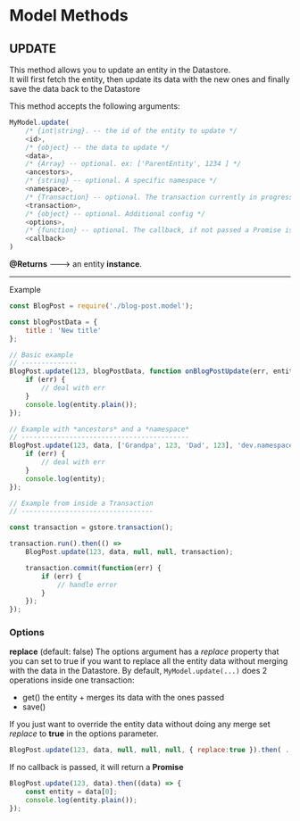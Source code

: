 # Model Methods

## UPDATE

This method allows you to update an entity in the Datastore.  
It will first fetch the entity, then update its data with the new ones and finally save the data back to the Datastore

This method accepts the following arguments:

```js
MyModel.update(
    /* {int|string}. -- the id of the entity to update */
    <id>,
    /* {object} -- the data to update */
    <data>,
    /* {Array} -- optional. ex: ['ParentEntity', 1234 ] */
    <ancestors>,
    /* {string} -- optional. A specific namespace */
    <namespace>,
    /* {Transaction} -- optional. The transaction currently in progress */
    <transaction>,
    /* {object} -- optional. Additional config */
    <options>,
    /* {function} -- optional. The callback, if not passed a Promise is returned */
    <callback>
)
```

**@Returns** ---&gt; an entity **instance**.

---

Example

```js
const BlogPost = require('./blog-post.model');

const blogPostData = {
    title : 'New title'
};

// Basic example
// --------------
BlogPost.update(123, blogPostData, function onBlogPostUpdate(err, entity) {
    if (err) {
        // deal with err
    }
    console.log(entity.plain());
});

// Example with *ancestors* and a *namespace*
// ------------------------------------------
BlogPost.update(123, data, ['Grandpa', 123, 'Dad', 123], 'dev.namespace.com', function(err, entity) {
    if (err) {
        // deal with err
    }
    console.log(entity);
});

// Example from inside a Transaction
// ---------------------------------

const transaction = gstore.transaction();

transaction.run().then(() => 
    BlogPost.update(123, data, null, null, transaction);

    transaction.commit(function(err) {
        if (err) {
            // handle error
        }
    });
});
```


### Options

**replace** (default: false)
The options argument has a *replace* property that you can set to true if you want to replace all the entity data without merging with the data in the Datastore. By default, `MyModel.update(...)` does 2 operations inside one transaction:

* get() the entity + merges its data with the ones passed
* save()

If you just want to override the entity data without doing any merge set *replace* to **true** in the options parameter.

```js
BlogPost.update(123, data, null, null, null, { replace:true }).then( ... );
```

If no callback is passed, it will return a **Promise**

```js
BlogPost.update(123, data).then((data) => {
    const entity = data[0];
    console.log(entity.plain());
});
```



